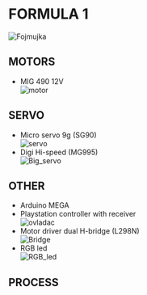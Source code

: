 # FORMULA 1
![Fojmujka](https://github.com/MaDProjekt/Formula1/assets/157323137/e4a4be73-c58e-41c0-a307-9cfcedf37552)

## MOTORS
- MIG 490 12V\
![motor](https://github.com/MaDProjekt/Formula1/assets/157323137/71b93e72-cd61-4600-88b2-59054b05d8e1)

## SERVO
- Micro servo 9g (SG90)\
![servo](https://github.com/MaDProjekt/Formula1/assets/157323137/c33978e5-e2ed-4172-bd56-470792c19acd)
- Digi Hi-speed (MG995)\
![Big_servo](https://github.com/MaDProjekt/Formula1/assets/157323137/36b15811-ca08-41f2-9f37-a3b954acbdfa)

## OTHER
- Arduino MEGA
- Playstation controller with receiver\
![ovladac](https://github.com/MaDProjekt/Formula1/assets/157323137/bf4e4669-4a5f-4bdb-8dd6-58328ca52f34)
- Motor driver dual H-bridge (L298N)\
![Bridge](https://github.com/MaDProjekt/Formula1/assets/157323137/798c9a0d-d20f-41ee-977c-e9ffee51063c)
- RGB led\
![RGB_led](https://github.com/MaDProjekt/Formula1/assets/157323137/023f02e8-99c9-459b-980e-b07fe1f1da5d)

## PROCESS

  
